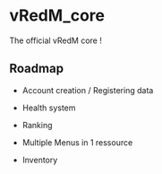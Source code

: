
# vRedM_core

The official vRedM core ! 


## Roadmap

- Account creation / Registering data

- Health system

- Ranking

- Multiple Menus in 1 ressource

- Inventory 

